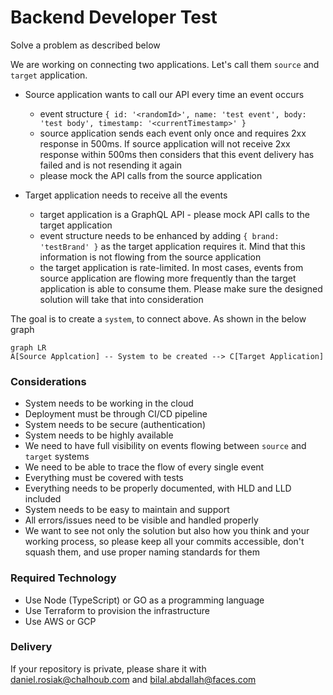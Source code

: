 
# Backend Developer Test

Solve a problem as described below

We are working on connecting two applications. Let's call them `source` and `target` application.

- Source application wants to call our API every time an event occurs
  - event structure `{ id: '<randomId>', name: 'test event', body: 'test body', timestamp: '<currentTimestamp>' }`
  - source application sends each event only once and requires 2xx response in 500ms. If source application will not receive 2xx response within 500ms then considers that this event delivery has failed and is not resending it again
  - please mock the API calls from the source application

- Target application needs to receive all the events
  - target application is a GraphQL API - please mock API calls to the target application
  - event structure needs to be enhanced by adding `{ brand: 'testBrand' }` as the target application requires it. Mind that this information is not flowing from the source application
  - the target application is rate-limited. In most cases, events from source application are flowing more frequently than the target application is able to consume them. Please make sure the designed solution will take that into consideration

The goal is to create a `system`, to connect above. As shown in the below graph

```mermaid
graph LR
A[Source Applcation] -- System to be created --> C[Target Application]
```


### Considerations

- System needs to be working in the cloud
- Deployment must be through CI/CD pipeline
- System needs to be secure (authentication)
- System needs to be highly available
- We need to have full visibility on events flowing between `source` and `target` systems
- We need to be able to trace the flow of every single event
- Everything must be covered with tests
- Everything needs to be properly documented, with HLD and LLD included
- System needs to be easy to maintain and support
- All errors/issues need to be visible and handled properly
- We want to see not only the solution but also how you think and your working process, so please keep all your commits accessible, don't squash them, and use proper naming standards for them

### Required Technology

- Use Node (TypeScript) or GO as a programming language
- Use Terraform to provision the infrastructure
- Use AWS or GCP

### Delivery

If your repository is private, please share it with daniel.rosiak@chalhoub.com and bilal.abdallah@faces.com
